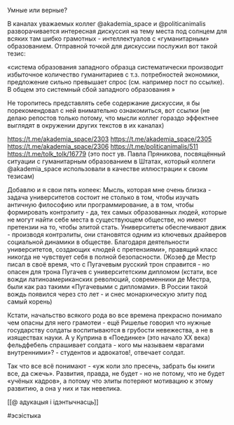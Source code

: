 
Умные или верные?

В каналах уважаемых коллег @akademia_space и @politicanimalis разворачивается интересная дискуссия на тему места под солнцем для всяких там шибко грамотных -  интеллектуалов с «гуманитарным» образованием. Отправной точкой для дискуссии послужил вот такой тезис:

«система образования западного образца систематически производит избыточное количество гуманитариев с т.з. потребностей экономики, предложение сильно превышает спрос (см. например пост по ссылке). В общем это системный сбой западного образования
»

Не торопитесь представлять себе  содержание дискуссии, я бы порекомендовал с ней внимательно ознакомиться, вот ссылки (не делаю репостов только потому, что мысли коллег гораздо эффектнее выглядят в окружении других текстов в их каналах)

https://t.me/akademia_space/2303
https://t.me/akademia_space/2305
https://t.me/akademia_space/2306
https://t.me/politicanimalis/511
https://t.me/tolk_tolk/16779 (это пост ув. Павла Пряникова, посвящённый  ситуации с гуманитарным образованием в Штатах, который коллеги @akademia_space использовали в качестве иллюстрации к своим тезисам)

Добавлю и я свои пять копеек: 
Мысль, которая мне очень близка - задача университетов состоит не столько в том, чтобы изучать античную философию или программирование, а в том, чтобы формировать контрэлиту - да, тех самых образованных людей, которые не могут найти себе места в существующем обществе, но имеют претензии на то, чтобы элитой стать.
Университеты обеспечивают движ - производя контрэлиты, они становятся одним из ключевых драйверов социальной динамики в обществе. Благодаря деятельности университетов, создающих «людей с претензиями», правящий класс никогда не чувствует себя в полной безопасности. 
(Жозеф де Местр писал в своё время, что с Пугачевым русский трон справится - но опасен для трона Пугачев с университетским дипломом (кстати, все вожди латиноамериканских революций, современники де Местра, были как раз такими «Пугачевыми с дипломами». В России такой вождь появился через сто лет - и снес монархическую элиту под самый корень)

Кстати, начальство всякого рода во все времена прекрасно понимало чем опасны для него грамотеи - ещё Ришелье говорил что нужные государству солдаты воспитываются в грубости невежества, а не в изяществах науки. 
А у Куприна в «Поединке» (это начало ХХ века) фельдфебель спрашивает солдата - кого мы называем «врагами внутренними»? - студентов и адвокатов!, отвечает солдат.

Так что все всё понимают - «уж коли зло пресечь, забрать бы книги все, да сжечь». Развития, правда, не будет - но не потому, что не будет «учёных кадров», а потому что элиты потеряют мотивацию к этому развитию, а она у них и так невелика.

[[@ адукацыя і ідэнтычнасць]]

#эсэістыка